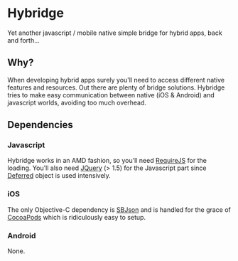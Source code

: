 # Hybridge

Yet another javascript / mobile native simple bridge for hybrid apps, back and forth...

## Why?
When developing hybrid apps surely you'll need to access different native features and resources. Out there are plenty of bridge solutions.
Hybridge tries to make easy communication between native (iOS & Android) and javascript worlds, avoiding too much overhead.

## Dependencies
### Javascript
Hybridge works in an AMD fashion, so you'll need [RequireJS](http://requirejs.org) for the loading.
You'll also need [JQuery](http://jquery.com) (> 1.5) for the Javascript part since [Deferred](http://api.jquery.com/category/deferred-object) object is used intensively.

### iOS
 The only Objective-C dependency is [SBJson](http://superloopy.io/json-framework) and is handled for the grace of [CocoaPods](http://cocoapods.org) which is ridiculously easy to setup. 

### Android

None.
